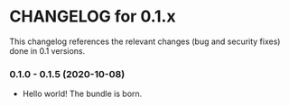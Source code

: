 CHANGELOG for 0.1.x
===================

This changelog references the relevant changes (bug and security fixes) done
in 0.1 versions.

### 0.1.0 - 0.1.5 (2020-10-08)

* Hello world! The bundle is born.

